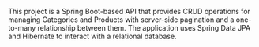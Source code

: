 This project is a Spring Boot-based API that provides CRUD operations for managing Categories and Products with server-side pagination and a one-to-many relationship between them. The application uses Spring Data JPA and Hibernate to interact with a relational database.
